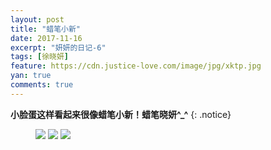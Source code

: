 ```yaml
---
layout: post
title: "蜡笔小新"
date: 2017-11-16
excerpt: "妍妍的日记-6"
tags: [徐晓妍]
feature: https://cdn.justice-love.com/image/jpg/xktp.jpg
yan: true
comments: true
---
```


**小脸蛋这样看起来很像蜡笔小新！蜡笔晓妍^_^**
{: .notice}
<figure>
    <a href="{{ site.staticUrl }}/yanyan/image/labixoaoxin1.jpg"><img src="{{ site.staticUrl }}/yanyan/image/labixoaoxin1.jpg" /></a>
	<a href="{{ site.staticUrl }}/yanyan/image/labixiaoxin2.jpg"><img src="{{ site.staticUrl }}/yanyan/image/labixiaoxin2.jpg" /></a>
	<a href="{{ site.staticUrl }}/yanyan/image/labixiaoxin3.jpg"><img src="{{ site.staticUrl }}/yanyan/image/labixiaoxin3.jpg" /></a>
</figure>